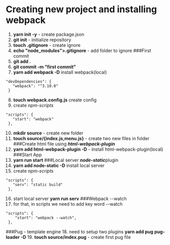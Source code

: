  # Creating new project and installing webpack
 1. **yarn init -y** - create package.json
 2. **git init** - initialize repository
 3. **touch .gitignore** - create ignore
 4. **echo "node_modules">.gitignore** - add folder to ignore
 ###First commit
 5. **git add .**
 6. **git commit -m "first commit"**
 7. **yarn add webpack -D** install webpack(local)
  ```
  "devDependencies": {
     "webpack": "^3.10.0"
   }
 ```
 8. **touch webpack.config.js** create config
 9. create *npm-scripts*
 ```
"scripts": {
    "start": "webpack"
  },
```
10. **mkdir source** - create new folder
11. **touch source/{index.js,menu.js}** - create two new files in folder
###Create html file using ***html-webpack-plugin***
12. **yarn add html-webpack-plugin -D** - install html-webpack-plugin(local)
###Start App
13. **yarn run start**
###Local server ***node-static***plugin
14. **yarn add node-static -D** install local server
15. create *npm-scripts*
 ```
"scripts": {
    "serv": "static build"
  },
```
16. start local server **yarn run serv**
###Webpack --watch
17. for that, in scripts we need to add key word --watch
 ```
"scripts": {
     "start": "webpack --watch",
  },
```
###Pug - template engine
18. need to setup two plugins **yarn add pug pug-loader -D**
19. **touch source/index.pug** - create first pug file
